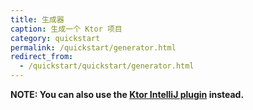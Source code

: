 ```yaml
---
title: 生成器
caption: 生成一个 Ktor 项目
category: quickstart
permalink: /quickstart/generator.html
redirect_from:
  - /quickstart/quickstart/generator.html
---
```


<!--<https://ktor.io/start>-->

**NOTE: You can also use the [Ktor IntelliJ plugin](/quickstart/quickstart/intellij-idea/plugin.html) instead.**

<div id="generator_id"></div>

<script type="text/javascript">
window.addEventListener('popstate', function(event) {
    const iframe = document.getElementById('iframe_generator');
    if (iframe) {
        iframe.contentWindow.postMessage({type: "updateHash", value: window.location.hash}, "*")
    }
});
window.addEventListener('message', function(event) {
    if (event.data && event.data.type === "updateHash") {
        history.pushState({}, "", window.location.pathname + "#" + event.data.value.replace(/^#/, ''));
    }
});
document.getElementById('generator_id').innerHTML = '<iframe id="iframe_generator" src="{{ site.ktor_init_tools_url }}' + location.hash.replace(/"/g, '\\"') + '" style="border:1px solid #343a40;width:100%;height:500px;"></iframe>';
</script>
